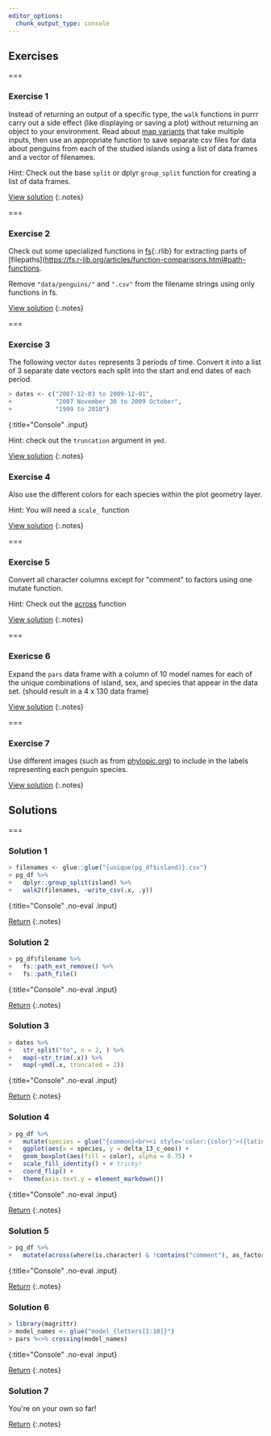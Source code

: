 ```yaml
---
editor_options: 
  chunk_output_type: console
---
```


## Exercises

===

### Exercise 1

Instead of returning an output of a specific type, the `walk` functions in purrr carry out a side effect (like displaying or saving a plot) without returning an object to your environment. Read about [map variants](https://purrr.tidyverse.org/reference/map2.html) that take multiple inputs, then use an appropriate function to save separate csv files for data about penguins from each of the studied islands using a list of data frames and a vector of filenames. 

Hint: Check out the base `split` or dplyr `group_split` function for creating a list of data frames. 

[View solution](#solution-1)
{:.notes}

===

### Exercise 2

Check out some specialized functions in [fs](){:.rlib} for extracting parts of [filepaths](https://fs.r-lib.org/articles/function-comparisons.html#path-functions.

Remove `"data/penguins/"` and  `".csv"` from the filename strings using only functions in fs.

[View solution](#solution-2)
{:.notes}

===

### Exercise 3

The following vector `dates` represents 3 periods of time. Convert it into a list of 3 separate date vectors each split into the start and end dates of each period. 



~~~r
> dates <- c("2007-12-03 to 2009-12-01", 
+            "2007 November 30 to 2009 October",
+            "1999 to 2010")
~~~
{:title="Console" .input}


Hint: check out the `truncation` argument in `ymd`. 

[View solution](#solution-3)
{:.notes}

### Exercise 4

Also use the different colors for each species within the plot geometry layer. 

Hint: You will need a `scale_` function

[View solution](#solution-4)
{:.notes}

===

### Exercise 5

Convert all character columns except for "comment" to factors using one mutate function. 

Hint: Check out the [across](https://dplyr.tidyverse.org/articles/programming.html) function

[View solution](#solution-5)
{:.notes}

===

### Exericse 6

Expand the `pars` data frame with a column of 10 model names for each of the unique combinations of island, sex, and species that appear in the data set. (should result in a 4 x 130 data frame)

[View solution](#solution-6)
{:.notes}

===

### Exercise 7

Use different images (such as from [phylopic.org](http://phylopic.org/)) to include in the labels representing each penguin species.

[View solution](#solution-7)
{:.notes}

## Solutions

===

### Solution 1



~~~r
> filenames <- glue::glue("{unique(pg_df$island)}.csv")
> pg_df %>% 
+   dplyr::group_split(island) %>% 
+   walk2(filenames, ~write_csv(.x, .y))
~~~
{:title="Console" .no-eval .input}


[Return](#exercise-1)
{:.notes}

### Solution 2



~~~r
> pg_df$filename %>% 
+   fs::path_ext_remove() %>%
+   fs::path_file()
~~~
{:title="Console" .no-eval .input}


[Return](#exercise-2)
{:.notes}

### Solution 3



~~~r
> dates %>% 
+   str_split("to", n = 2, ) %>% 
+   map(~str_trim(.x)) %>% 
+   map(~ymd(.x, truncated = 2))
~~~
{:title="Console" .no-eval .input}


[Return](#exercise-3)
{:.notes}

### Solution 4



~~~r
> pg_df %>%
+   mutate(species = glue("{common}<br><i style='color:{color}'>({latin})</i>")) %>%
+   ggplot(aes(x = species, y = delta_13_c_ooo)) +
+   geom_boxplot(aes(fill = color), alpha = 0.75) + 
+   scale_fill_identity() + # tricky! 
+   coord_flip() +
+   theme(axis.text.y = element_markdown())
~~~
{:title="Console" .no-eval .input}


[Return](#exercise-4)
{:.notes}


### Solution 5



~~~r
> pg_df %>% 
+   mutate(across(where(is.character) & !contains("comment"), as_factor))
~~~
{:title="Console" .no-eval .input}


[Return](#exercise-4)
{:.notes}

### Solution 6



~~~r
> library(magrittr)
> model_names <- glue("model_{letters[1:10]}")
> pars %<>% crossing(model_names)
~~~
{:title="Console" .no-eval .input}


[Return](#exercise-6)
{:.notes}

### Solution 7

You're on your own so far!

[Return](#exercise-7)
{:.notes}
